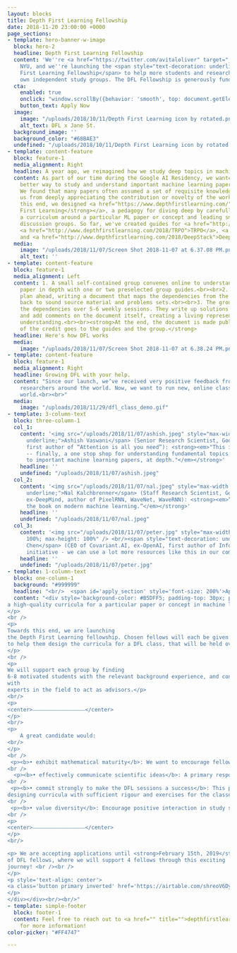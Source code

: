 ```yaml
---
layout: blocks
title: Depth First Learning Fellowship
date: 2018-11-20 23:00:00 +0000
page_sections:
- template: hero-banner-w-image
  block: hero-2
  headline: Depth First Learning Fellowship
  content: 'We''re <a href="https://twitter.com/avitaloliver" target="_blank">Avital</a>, <a href="https://twitter.com/suryabhupa" target="_blank">Surya</a>, <a href="https://twitter.com/cinjoncion" target="_blank">Cinjon</a> and <a href="https://twitter.com/kumaragrawal" target="_blank">Krishna</a> from Google Brain, DeepMind, FAIR, and
    NYU, and we''re launching the <span style="text-decoration: underline; font-weight: bold;">Depth
    First Learning Fellowship</span> to help more students and researchers lead their
    own independent study groups. The DFL Fellowship is generously funded by <a href="http://www.janestreet.com/" target="_blank">Jane Street</a>.'
  cta:
    enabled: true
    onclick: "window.scrollBy({behavior: 'smooth', top: document.getElementById('apply_section').getBoundingClientRect().top})"
    button_text: Apply Now
  image:
    image: "/uploads/2018/10/11/Depth First Learning icon by rotated.png"
    alt_text: DFL x Jane St.
  background_image: ''
  background_color: "#68BAE3"
  undefined: "/uploads/2018/10/11/Depth First Learning icon by rotated.png"
- template: content-feature
  block: feature-1
  media_alignment: Right
  headline: A year ago, we reimagined how we study deep topics in machine learning.
  content: As part of our time during the Google AI Residency, we wanted to find a
    better way to study and understand important machine learning papers and ideas.
    We found that many papers often assumed a set of requisite knowledge, which prevented
    us from deeply appreciating the contribution or novelty of the work. <br><br>To
    this end, we designed <a href="https://www.depthfirstlearning.com/"><strong>Depth
    First Learning</strong></a>, a pedagogy for diving deep by carefully tailoring
    a curriculum around a particular ML paper or concept and leading small, focused
    discussion groups. So far, we've created guides for <a href="http://www.depthfirstlearning.com/2018/InfoGAN">InfoGAN</a>,
    <a href="http://www.depthfirstlearning.com/2018/TRPO">TRPO</a>, <a href="http://www.depthfirstlearning.com/2018/AlphaGoZero">AlphaGoZero</a>,
    and <a href="http://www.depthfirstlearning.com/2018/DeepStack">DeepStack</a><strong>.</strong>
  media:
    image: "/uploads/2018/11/07/Screen Shot 2018-11-07 at 6.37.08 PM.png"
    alt_text: ''
- template: content-feature
  block: feature-1
  media_alignment: Left
  content: 1. A small self-contained group convenes online to understand a particular
    paper in depth with one or two preselected group guides.<br><br>2. The guides
    plan ahead, writing a document that maps the dependencies from the target paper
    back to sound source material and problems sets.<br><br>3. The group discusses
    the dependencies over 5-6 weekly sessions. They write up solutions to problems
    and add comments on the document itself, creating a living representation of their
    understanding.<br><br><strong>At the end, the document is made public, and all
    of the credit goes to the guides and the group.</strong>
  headline: Here's how DFL works
  media:
    image: "/uploads/2018/11/07/Screen Shot 2018-11-07 at 6.38.24 PM.png"
- template: content-feature
  block: feature-1
  media_alignment: Right
  headline: Growing DFL with your help.
  content: "Since our launch, we’ve received very positive feedback from students and
    researchers around the world. Now, we want to run new, online classes around the
    world.<br><br>"
  media:
    image: "/uploads/2018/11/29/dfl_class_demo.gif"
- template: 3-column-text
  block: three-column-1
  col_1:
    content: '<img src="/uploads/2018/11/07/ashish.jpeg" style="max-width: 100%; max-height: 100%"><br/> <span style="text-decoration:
      underline;">Ashish Vaswani</span> (Senior Research Scientist, Google Brain,
      first author of “Attention is all you need”): <strong><em>"This is so wonderful
      -- finally, a one stop shop for understanding fundamental topics building up
      to important machine learning papers, at depth."</em></strong>'
    headline: ''
    undefined: "/uploads/2018/11/07/ashish.jpeg"
  col_2:
    content: '<img src="/uploads/2018/11/07/nal.jpeg" style="max-width: 100%; max-height: 100%"><br/> <span style="text-decoration:
      underline;">Nal Kalchbrenner</span> (Staff Research Scientist, Google Brain,
      ex-DeepMind, author of PixelRNN, WaveNet, WaveRNN): <strong><em>“You’re building
      the book on modern machine learning.”</em></strong>'
    headline: ''
    undefined: "/uploads/2018/11/07/nal.jpeg"
  col_3:
    content: '<img src="/uploads/2018/11/07/peter.jpg" style="max-width:
      100%; max-height: 100%" /> <br/><span style="text-decoration: underline;">Peter (Xi)
      Chen</span> (CEO of Covariant.AI, ex-OpenAI, first author of InfoGAN): <strong><em>“Awesome
      initiative - we can use a lot more resources like this in our community."</em></strong>'
    headline: ''
    undefined: "/uploads/2018/11/07/peter.jpg"
- template: 1-column-text
  block: one-column-1
  background: "#999999"
  headline: "<br/>	<span id='apply_section' style='font-size: 200%'>Apply to the Depth First Learning Fellowship</span>"
  content: "<div style='background-color: #B5DFF5; padding-top: 30px; padding-bottom: 40px; max-width: 740px; margin-left: auto; margin-right: auto; padding-left: 30px; padding-right: 30px; text-align: left';><div style='max-width: 660px; margin-right: auto; margin-left: auto;'><p>We are looking for guides to lead new DFL study groups, each based around
a high-quality curricula for a particular paper or concept in machine learning.
</p>
<br />
<p>
Towards this end, we are launching
the Depth First Learning fellowship. Chosen fellows will each be given a <strong>$4000 grant</strong>,
to help them design the curricula for a DFL class, that will be held over 4-6 weeks remotely over video conferencing.
</p>
<br />
<p>
We will support each group by finding
6-8 motivated students with the relevant background experience, and connecting fellows
with
experts in the field to act as advisors.</p>
<br/>
<p>
<center>⎯⎯⎯⎯⎯⎯⎯⎯⎯⎯⎯⎯⎯⎯⎯⎯⎯⎯⎯⎯</center>
</p>
<br/>
<p>
	A great candidate would:
<br/>
</p>
<br />
 <p><b>• exhibit mathematical maturity</b>: We want to encourage fellows to target papers which introduce fundamental ideas in modern machine learning.</p>
<br />
  <p><b>• effectively communicate scientific ideas</b>: A primary responsibility of the fellow is effectively communicate ideas central to research papers, and moderate discussions with fellow participants. Previous experience with teaching or organinzing classes is a bonus.</p>
<br />
 <p><b>• commit strongly to make the DFL sessions a success</b>: This primarily entails
designing curricula with sufficient rigour and exercises for the classes. From previous iterations, we estimate this to take around 12 hours a week of time commitment for developing curriculum for each week, alongside regular feedback from the advisors.</p>
<br />
 <p><b>• value diversity</b>: Encourage positive interaction in study sessions.</p>
<br />
<p>
<center>⎯⎯⎯⎯⎯⎯⎯⎯⎯⎯⎯⎯⎯⎯⎯⎯⎯⎯⎯⎯</center>
</p>
<br/>

<p> We are accepting applications until <strong>February 15th, 2019</strong> for the first class
of DFL fellows, where we will support 4 fellows through this exciting
journey! <br /><br />
</p>
<p style='text-align: center'>
<a class='button primary inverted' href='https://airtable.com/shreoV6DyakepEFgF' target='_blank'>Apply Now</a>
</p>
</div></div><br/><br/>"
- template: simple-footer
  block: footer-1
  content: Feel free to reach out to <a href="" title="">depthfirstlearning@gmail.com</a>
    for more information!
color-picker: "#FF4747"

---
```


